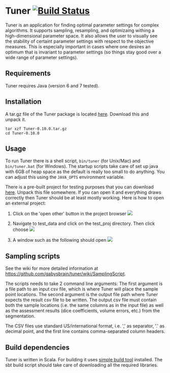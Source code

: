 # Tuner [![Build Status](https://travis-ci.org/gabysbrain/tuner.png?branch=master)](https://travis-ci.org/gabysbrain/tuner)

Tuner is an application for finding optimal parameter settings for complex
algorithms.  It supports sampling, resampling, and optimizaing withing a 
high-dimensional parameter space.  It also allows the user to visually see 
the stability of certaint parameter settings with respect to the objective
measures.  This is especially important in cases where one desires an optimum
that is invariant to parameter settings (so things stay good over a wide range
of parameter settings).

## Requirements

Tuner requires Java (version 6 and 7 tested).

## Installation

A tar.gz file of the Tuner package is located 
[here](https://github.com/gabysbrain/tuner/releases/download/v0.10.0/Tuner-0.10.0.tar.gz).
Download this and unpack it.

    tar xzf Tuner-0.10.0.tar.gz
    cd Tuner-0.10.0

## Usage

To run Tuner there is a shell script, `bin/tuner` (for Unix/Mac) and
`bin/tuner.bat` (for Windows).
The startup scripts take care of set up java with 6GB of heap space as the
default is really too small to do anything.  You can adjust this using
the `JAVA_OPTS` environment variable.

There is a pre-built project for testing purposes that you can download
[here](https://raw.github.com/gabysbrain/tuner/master/test_data/test_proj.tar.gz).
Unpack this file somewhere. If you can open it and
everything draws correctly then Tuner should be at least mostly working.  Here
is how to open an external project:

1. Click on the 'open other' button in the project browser
   ![](https://raw.github.com/gabysbrain/tuner/master/doc/images/open_other_button.png)

2. Navigate to test_data and click on the test_proj directory.  Then click
   choose
   ![](https://raw.github.com/gabysbrain/tuner/master/doc/images/open_test_project.png)

3. A window such as the following should open
   ![](https://raw.github.com/gabysbrain/tuner/master/doc/images/test_project_viewer.png)

## Sampling scripts

See the wiki for more detailed information at <https://github.com/gabysbrain/tuner/wiki/SamplingScript>.

The scripts needs to take 2 command line arguments: The first argument is a
file path to an input csv file, which is where Tuner will place the sample
point locations.  The second argument is the output file path where Tuner
expects the result csv file to be written.  The output csv file must contain
both the sample locations (i.e. the same columns as in the input file) as well
as the assessment results (dice coefficients, volume errors, etc.) from the
segmentation.

The CSV files use standard US/international format, i.e. ',' as separator, '.'
as decimal point, and the first line contains comma-separated column headers.

## Build dependencies

Tuner is written in Scala.  For building it uses 
[simple build tool](http://www.scala-sbt.org) installed.  The sbt
build script should take care of downloading all the required libraries.

